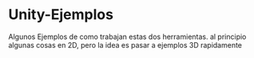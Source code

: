 # Unity-Ejemplos

Algunos Ejemplos de como trabajan estas dos herramientas.
al principio algunas cosas en 2D, pero la idea es pasar a ejemplos 3D rapidamente
